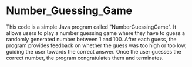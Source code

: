 # Number_Guessing_Game
This code is a simple Java program called "NumberGuessingGame". It allows users to play a number guessing game where they have to guess a randomly generated number between 1 and 100. After each guess, the program provides feedback on whether the guess was too high or too low, guiding the user towards the correct answer. Once the user guesses the correct number, the program congratulates them and terminates.

